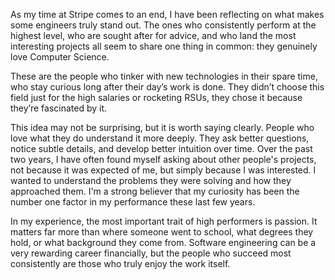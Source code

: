 As my time at Stripe comes to an end, I have been reflecting on what makes some engineers truly stand out. The ones who consistently perform at the highest level, who are sought after for advice, and who land the most interesting projects all seem to share one thing in common: they genuinely love Computer Science.

These are the people who tinker with new technologies in their spare time, who stay curious long after their day’s work is done. They didn’t choose this field just for the high salaries or rocketing RSUs, they chose it because they’re fascinated by it.

This idea may not be surprising, but it is worth saying clearly. People who love what they do understand it more deeply. They ask better questions, notice subtle details, and develop better intuition over time. Over the past two years, I have often found myself asking about other people's projects, not because it was expected of me, but simply because I was interested. I wanted to understand the problems they were solving and how they approached them. I'm a strong believer that my curiosity has been the number one factor in my performance these last few years.

In my experience, the most important trait of high performers is passion. It matters far more than where someone went to school, what degrees they hold, or what background they come from. Software engineering can be a very rewarding career financially, but the people who succeed most consistently are those who truly enjoy the work itself.
